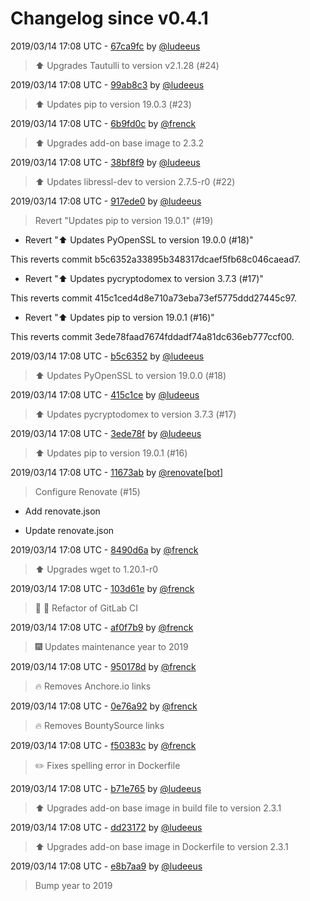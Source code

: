 # Changelog since v0.4.1

2019/03/14 17:08 UTC - [67ca9fc](https://github.com/hassio-addons/addon-tautulli/commit/67ca9fca8ab584f2a4496bf53128c49332eea12f) by [@ludeeus](https://github.com/ludeeus)
> :arrow_up: Upgrades Tautulli to version v2.1.28 (#24) 

2019/03/14 17:08 UTC - [99ab8c3](https://github.com/hassio-addons/addon-tautulli/commit/99ab8c3a2508f075a179a449723c4bf3a6b8fc4d) by [@ludeeus](https://github.com/ludeeus)
> :arrow_up: Updates pip to version 19.0.3 (#23) 

2019/03/14 17:08 UTC - [6b9fd0c](https://github.com/hassio-addons/addon-tautulli/commit/6b9fd0cebef47fd75a0ffb49092e56acaf922c4c) by [@frenck](https://github.com/frenck)
> :arrow_up: Upgrades add-on base image to 2.3.2 

2019/03/14 17:08 UTC - [38bf8f9](https://github.com/hassio-addons/addon-tautulli/commit/38bf8f9144cec4df598e0eeccc5c35edc3aa1ff2) by [@ludeeus](https://github.com/ludeeus)
> :arrow_up: Updates libressl-dev to version 2.7.5-r0 (#22) 

2019/03/14 17:08 UTC - [917ede0](https://github.com/hassio-addons/addon-tautulli/commit/917ede0e999f8800a559caa9f8d3be5959015975) by [@ludeeus](https://github.com/ludeeus)
> Revert "Updates pip to version 19.0.1" (#19)

* Revert ":arrow_up: Updates PyOpenSSL to version 19.0.0 (#18)"

This reverts commit b5c6352a33895b348317dcaef5fb68c046caead7.

* Revert ":arrow_up: Updates pycryptodomex to version 3.7.3 (#17)"

This reverts commit 415c1ced4d8e710a73eba73ef5775ddd27445c97.

* Revert ":arrow_up: Updates pip to version 19.0.1 (#16)"

This reverts commit 3ede78faad7674fddadf74a81dc636eb777ccf00. 

2019/03/14 17:08 UTC - [b5c6352](https://github.com/hassio-addons/addon-tautulli/commit/b5c6352a33895b348317dcaef5fb68c046caead7) by [@ludeeus](https://github.com/ludeeus)
> :arrow_up: Updates PyOpenSSL to version 19.0.0 (#18) 

2019/03/14 17:08 UTC - [415c1ce](https://github.com/hassio-addons/addon-tautulli/commit/415c1ced4d8e710a73eba73ef5775ddd27445c97) by [@ludeeus](https://github.com/ludeeus)
> :arrow_up: Updates pycryptodomex to version 3.7.3 (#17) 

2019/03/14 17:08 UTC - [3ede78f](https://github.com/hassio-addons/addon-tautulli/commit/3ede78faad7674fddadf74a81dc636eb777ccf00) by [@ludeeus](https://github.com/ludeeus)
> :arrow_up: Updates pip to version 19.0.1 (#16) 

2019/03/14 17:08 UTC - [11673ab](https://github.com/hassio-addons/addon-tautulli/commit/11673ab62f0bb8cacffc92eca1bc6a7d41a08940) by [@renovate[bot]](https://github.com/apps/renovate)
> Configure Renovate (#15)

* Add renovate.json

* Update renovate.json 

2019/03/14 17:08 UTC - [8490d6a](https://github.com/hassio-addons/addon-tautulli/commit/8490d6a2c96f6e8c9363cbffe635e567fbc5f632) by [@frenck](https://github.com/frenck)
> :arrow_up: Upgrades wget to 1.20.1-r0 

2019/03/14 17:08 UTC - [103d61e](https://github.com/hassio-addons/addon-tautulli/commit/103d61eea1674c0ed3a4cc3e7ee30a73a670c491) by [@frenck](https://github.com/frenck)
> :tractor: :rocket: Refactor of GitLab CI 

2019/03/14 17:08 UTC - [af0f7b9](https://github.com/hassio-addons/addon-tautulli/commit/af0f7b96393eb7db0dc296b4ea778e87f698a307) by [@frenck](https://github.com/frenck)
> :fireworks: Updates maintenance year to 2019 

2019/03/14 17:08 UTC - [950178d](https://github.com/hassio-addons/addon-tautulli/commit/950178df368237390a83383d928989e4a28bbd79) by [@frenck](https://github.com/frenck)
> :fire: Removes Anchore.io links 

2019/03/14 17:08 UTC - [0e76a92](https://github.com/hassio-addons/addon-tautulli/commit/0e76a923d6c11faf3e79336b6cc9ead91e762b40) by [@frenck](https://github.com/frenck)
> :fire: Removes BountySource links 

2019/03/14 17:08 UTC - [f50383c](https://github.com/hassio-addons/addon-tautulli/commit/f50383c043f628ab9e25a035278feb3daf83aeef) by [@frenck](https://github.com/frenck)
> :pencil2: Fixes spelling error in Dockerfile 

2019/03/14 17:08 UTC - [b71e765](https://github.com/hassio-addons/addon-tautulli/commit/b71e765241a1943207f0e69dff39eccf7a8e8579) by [@ludeeus](https://github.com/ludeeus)
> :arrow_up: Upgrades add-on base image in build file to version 2.3.1 

2019/03/14 17:08 UTC - [dd23172](https://github.com/hassio-addons/addon-tautulli/commit/dd23172eecd2e56927c2853397a975b201ce2ef7) by [@ludeeus](https://github.com/ludeeus)
> :arrow_up: Upgrades add-on base image in Dockerfile to version 2.3.1 

2019/03/14 17:08 UTC - [e8b7aa9](https://github.com/hassio-addons/addon-tautulli/commit/e8b7aa91e4bc2a318de63b9e05c67c62740e79df) by [@ludeeus](https://github.com/ludeeus)
> Bump year to 2019 

